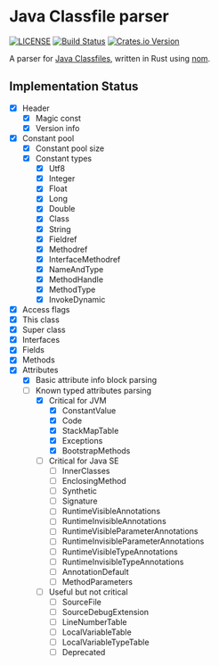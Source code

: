 # Java Classfile parser

[![LICENSE](https://img.shields.io/badge/license-MIT-blue.svg)](LICENSE.txt)
[![Build Status](https://travis-ci.org/Palmr/classfile-parser.svg?branch=master)](https://travis-ci.org/Palmr/classfile-parser)
[![Crates.io Version](https://img.shields.io/crates/v/classfile-parser.svg)](https://crates.io/crates/classfile-parser)

A parser for [Java Classfiles](https://docs.oracle.com/javase/specs/jvms/se10/html/jvms-4.html), written in Rust using [nom](https://github.com/Geal/nom).

## Implementation Status

- [x] Header
  - [x] Magic const
  - [x] Version info
- [x] Constant pool
  - [x] Constant pool size
  - [x] Constant types
    - [x] Utf8
    - [x] Integer
    - [x] Float
    - [x] Long
    - [x] Double
    - [x] Class
    - [x] String
    - [x] Fieldref
    - [x] Methodref
    - [x] InterfaceMethodref
    - [x] NameAndType
    - [x] MethodHandle
    - [x] MethodType
    - [x] InvokeDynamic
- [x] Access flags
- [x] This class
- [x] Super class
- [x] Interfaces
- [x] Fields
- [x] Methods
- [x] Attributes
  - [x] Basic attribute info block parsing
  - [ ] Known typed attributes parsing
    - [x] Critical for JVM
      - [x] ConstantValue
      - [x] Code
      - [x] StackMapTable
      - [x] Exceptions
      - [x] BootstrapMethods
    - [ ] Critical for Java SE
      - [ ] InnerClasses
      - [ ] EnclosingMethod
      - [ ] Synthetic
      - [ ] Signature
      - [ ] RuntimeVisibleAnnotations
      - [ ] RuntimeInvisibleAnnotations
      - [ ] RuntimeVisibleParameterAnnotations
      - [ ] RuntimeInvisibleParameterAnnotations
      - [ ] RuntimeVisibleTypeAnnotations
      - [ ] RuntimeInvisibleTypeAnnotations
      - [ ] AnnotationDefault
      - [ ] MethodParameters
    - [ ] Useful but not critical
      - [ ] SourceFile
      - [ ] SourceDebugExtension
      - [ ] LineNumberTable
      - [ ] LocalVariableTable
      - [ ] LocalVariableTypeTable
      - [ ] Deprecated
